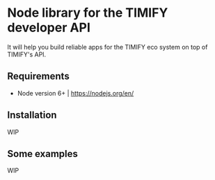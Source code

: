 # Node library for the TIMIFY developer API

It will help you build reliable apps for the TIMIFY eco system on top of TIMIFY's API.

## Requirements

* Node version 6+ | <https://nodejs.org/en/>

## Installation

WIP

## Some examples

WIP